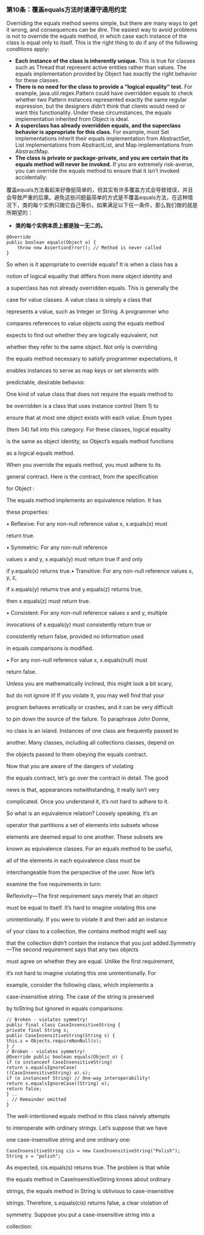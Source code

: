 ### 第10条：覆盖equals方法时请遵守通用约定

Overriding the equals method seems simple, but there are many ways to get it wrong, and consequences can be dire. The easiest way to avoid problems is not to override the equals method, in which case each instance of the class is equal only to itself. This is the right thing to do if any of the following conditions apply:

* **Each instance of the class is inherently unique.** This is true for classes such as Thread that represent active entities rather than values. The equals implementation provided by Object has exactly the right behavior for these classes.
* **There is no need for the class to provide a “logical equality” test.** For example, java.util.regex.Pattern could have overridden equals to check whether two Pattern instances represented exactly the same regular expression, but the designers didn’t think that clients would need or want this functionality. Under these circumstances, the equals implementation inherited from Object is ideal.
* **A superclass has already overridden equals, and the superclass behavior is appropriate for this class.** For example, most Set implementations inherit their equals implementation from AbstractSet, List implementations from AbstractList, and Map implementations from AbstractMap.
* **The class is private or package-private, and you are certain that its equals method will never be invoked.** If you are extremely risk-averse, you can override the equals method to ensure that it isn’t invoked accidentally:

覆盖equals方法看起来好像挺简单的，但其实有许多覆盖方式会导致错误，并且会导致严重的后果。避免这些问题最简单的方式是不覆盖equals方法，在这种情况下，类的每个实例只跟它自己等价。如果满足以下任一条件，那么我们做的就是所期望的：

* **类的每个实例本质上都是独一无二的。**

```
@Override 
public boolean equals(Object o) {
    throw new AssertionError(); // Method is never called
}
```

So when is it appropriate to override equals? It is when a class has a

notion of logical equality that differs from mere object identity and

a superclass has not already overridden equals. This is generally the

case for value classes. A value class is simply a class that

represents a value, such as Integer or String. A programmer who

compares references to value objects using the equals method

expects to find out whether they are logically equivalent, not

whether they refer to the same object. Not only is overriding

the equals method necessary to satisfy programmer expectations, it

enables instances to serve as map keys or set elements with

predictable, desirable behavior.

One kind of value class that does not require the equals method to

be overridden is a class that uses instance control \(Item 1\) to

ensure that at most one object exists with each value. Enum types

\(Item 34\) fall into this category. For these classes, logical equality

is the same as object identity, so Object’s equals method functions

as a logical equals method.

When you override the equals method, you must adhere to its

general contract. Here is the contract, from the specification

for Object :

The equals method implements an equivalence relation. It has

these properties:

• Reflexive: For any non-null reference value x, x.equals\(x\) must

return true.

• Symmetric: For any non-null reference

values x and y, x.equals\(y\) must return true if and only

if y.equals\(x\) returns true.• Transitive: For any non-null reference values x, y, z,

if x.equals\(y\) returns true and y.equals\(z\) returns true,

then x.equals\(z\) must return true.

• Consistent: For any non-null reference values x and y, multiple

invocations of x.equals\(y\) must consistently return true or

consistently return false, provided no information used

in equals comparisons is modified.

• For any non-null reference value x, x.equals\(null\) must

return false.

Unless you are mathematically inclined, this might look a bit scary,

but do not ignore it! If you violate it, you may well find that your

program behaves erratically or crashes, and it can be very difficult

to pin down the source of the failure. To paraphrase John Donne,

no class is an island. Instances of one class are frequently passed to

another. Many classes, including all collections classes, depend on

the objects passed to them obeying the equals contract.

Now that you are aware of the dangers of violating

the equals contract, let’s go over the contract in detail. The good

news is that, appearances notwithstanding, it really isn’t very

complicated. Once you understand it, it’s not hard to adhere to it.

So what is an equivalence relation? Loosely speaking, it’s an

operator that partitions a set of elements into subsets whose

elements are deemed equal to one another. These subsets are

known as equivalence classes. For an equals method to be useful,

all of the elements in each equivalence class must be

interchangeable from the perspective of the user. Now let’s

examine the five requirements in turn:

Reflexivity—The first requirement says merely that an object

must be equal to itself. It’s hard to imagine violating this one

unintentionally. If you were to violate it and then add an instance

of your class to a collection, the contains method might well say

that the collection didn’t contain the instance that you just added.Symmetry—The second requirement says that any two objects

must agree on whether they are equal. Unlike the first requirement,

it’s not hard to imagine violating this one unintentionally. For

example, consider the following class, which implements a

case-insensitive string. The case of the string is preserved

by toString but ignored in equals comparisons:

```
// Broken - violates symmetry!
public final class CaseInsensitiveString {
private final String s;
public CaseInsensitiveString(String s) {
this.s = Objects.requireNonNull(s);
} /
/ Broken - violates symmetry!
@Override public boolean equals(Object o) {
if (o instanceof CaseInsensitiveString)
return s.equalsIgnoreCase(
((CaseInsensitiveString) o).s);
if (o instanceof String) // One-way interoperability!
return s.equalsIgnoreCase((String) o);
return false;
} ..
. // Remainder omitted
}
```

The well-intentioned equals method in this class naively attempts

to interoperate with ordinary strings. Let’s suppose that we have

one case-insensitive string and one ordinary one:

```
CaseInsensitiveString cis = new CaseInsensitiveString("Polish");
String s = "polish";
```

As expected, cis.equals\(s\) returns true. The problem is that while

the equals method in CaseInsensitiveString knows about ordinary

strings, the equals method in String is oblivious to case-insensitive

strings. Therefore, s.equals\(cis\) returns false, a clear violation of

symmetry. Suppose you put a case-insensitive string into a

collection:


